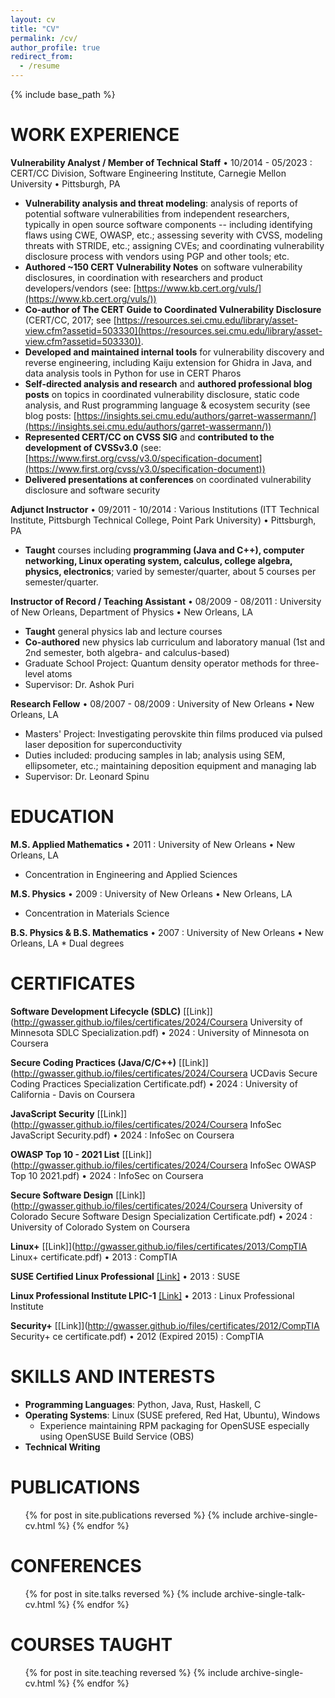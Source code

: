```yaml
---
layout: cv
title: "CV"
permalink: /cv/
author_profile: true
redirect_from:
  - /resume
---
```


{% include base_path %}

WORK EXPERIENCE
======

**Vulnerability Analyst / Member of Technical Staff** • 10/2014 - 05/2023
:   CERT/CC Division, Software Engineering Institute, Carnegie Mellon University • Pittsburgh, PA

* **Vulnerability analysis and threat modeling**: analysis of reports of potential software vulnerabilities from independent researchers, typically in open source software components -- including identifying flaws using CWE, OWASP, etc.; assessing severity with CVSS, modeling threats with STRIDE, etc.; assigning CVEs; and coordinating vulnerability disclosure process with vendors using PGP and other tools; etc.
* **Authored ~150 CERT Vulnerability Notes** on software vulnerability disclosures, in coordination with researchers and product developers/vendors (see: [https://www.kb.cert.org/vuls/](https://www.kb.cert.org/vuls/))
* **Co-author of The CERT Guide to Coordinated Vulnerability Disclosure** (CERT/CC, 2017; see [https://resources.sei.cmu.edu/library/asset-view.cfm?assetid=503330](https://resources.sei.cmu.edu/library/asset-view.cfm?assetid=503330)).
* **Developed and maintained internal tools** for vulnerability discovery and reverse engineering, including Kaiju extension for Ghidra in Java, and data analysis tools in Python for use in CERT Pharos
* **Self-directed analysis and research** and **authored professional blog posts** on topics in coordinated vulnerability disclosure, static code analysis, and Rust programming language & ecosystem security (see blog posts: [https://insights.sei.cmu.edu/authors/garret-wassermann/](https://insights.sei.cmu.edu/authors/garret-wassermann/))
* **Represented CERT/CC on CVSS SIG** and **contributed to the development of CVSSv3.0** (see: [https://www.first.org/cvss/v3.0/specification-document](https://www.first.org/cvss/v3.0/specification-document))
* **Delivered presentations at conferences** on coordinated vulnerability disclosure and software security

**Adjunct Instructor** • 09/2011 - 10/2014
:   Various Institutions (ITT Technical Institute, Pittsburgh Technical College, Point Park University) • Pittsburgh, PA

* **Taught** courses including **programming (Java and C++), computer networking, Linux operating system, calculus, college algebra, physics, electronics**; varied by semester/quarter, about 5 courses per semester/quarter.
    
**Instructor of Record / Teaching Assistant** • 08/2009 - 08/2011
:   University of New Orleans, Department of Physics • New Orleans, LA

* **Taught** general physics lab and lecture courses
* **Co-authored** new physics lab curriculum and laboratory manual (1st and 2nd semester, both algebra- and calculus-based)
* Graduate School Project: Quantum density operator methods for three-level atoms
* Supervisor: Dr. Ashok Puri
  
**Research Fellow** • 08/2007 - 08/2009
:   University of New Orleans • New Orleans, LA

* Masters' Project: Investigating perovskite thin films produced via pulsed laser deposition for superconductivity
* Duties included: producing samples in lab; analysis using SEM, ellipsometer, etc.; maintaining deposition equipment and managing lab
* Supervisor: Dr. Leonard Spinu

EDUCATION
======

**M.S. Applied Mathematics** • 2011
:   University of New Orleans • New Orleans, LA

* Concentration in Engineering and Applied Sciences

**M.S. Physics** • 2009
:   University of New Orleans • New Orleans, LA

* Concentration in Materials Science

**B.S. Physics & B.S. Mathematics** • 2007
:   University of New Orleans • New Orleans, LA
    * Dual degrees
  
CERTIFICATES
======

**Software Development Lifecycle (SDLC)** [\[Link\]](http://gwasser.github.io/files/certificates/2024/Coursera University of Minnesota SDLC Specialization.pdf) • 2024
:   University of Minnesota on Coursera

**Secure Coding Practices (Java/C/C++)** [\[Link\]](http://gwasser.github.io/files/certificates/2024/Coursera UCDavis Secure Coding Practices Specialization Certificate.pdf) • 2024
:   University of California - Davis on Coursera

**JavaScript Security** [\[Link\]](http://gwasser.github.io/files/certificates/2024/Coursera InfoSec JavaScript Security.pdf) • 2024
:   InfoSec on Coursera

**OWASP Top 10 - 2021 List** [\[Link\]](http://gwasser.github.io/files/certificates/2024/Coursera InfoSec OWASP Top 10 2021.pdf) • 2024
:   InfoSec on Coursera

**Secure Software Design** [\[Link\]](http://gwasser.github.io/files/certificates/2024/Coursera University of Colorado Secure Software Design Specialization Certificate.pdf) • 2024
:   University of Colorado System on Coursera

**Linux+** [\[Link\]](http://gwasser.github.io/files/certificates/2013/CompTIA Linux+ certificate.pdf) • 2013
:   CompTIA

**SUSE Certified Linux Professional** [\[Link\]](http://gwasser.github.io/files/certificates/2013/GarretWassermann_SCLP_ECR.pdf) • 2013
:   SUSE

**Linux Professional Institute LPIC-1** [\[Link\]](http://gwasser.github.io/files/certificates/2013/LPIC1-certificate.pdf) • 2013
:   Linux Professional Institute

**Security+** [\[Link\]](http://gwasser.github.io/files/certificates/2012/CompTIA Security+ ce certificate.pdf) • 2012 (Expired 2015)
:   CompTIA

SKILLS AND INTERESTS
======

* **Programming Languages**: Python, Java, Rust, Haskell, C
* **Operating Systems**: Linux (SUSE prefered, Red Hat, Ubuntu), Windows
  - Experience maintaining RPM packaging for OpenSUSE especially using OpenSUSE Build Service (OBS)
* **Technical Writing**

PUBLICATIONS
======
  <ul>{% for post in site.publications reversed %}
    {% include archive-single-cv.html %}
  {% endfor %}</ul>
  
CONFERENCES
======

  <ul>{% for post in site.talks reversed %}
    {% include archive-single-talk-cv.html %}
  {% endfor %}</ul>
  
COURSES TAUGHT
======
  <ul>{% for post in site.teaching reversed %}
    {% include archive-single-cv.html %}
  {% endfor %}</ul>
